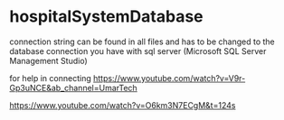 # hospitalSystemDatabase

connection string can be found in all files and has to be changed to the database connection you have with sql server (Microsoft SQL Server Management Studio)

for help in connecting
https://www.youtube.com/watch?v=V9r-Gp3uNCE&ab_channel=UmarTech

https://www.youtube.com/watch?v=O6km3N7ECgM&t=124s
